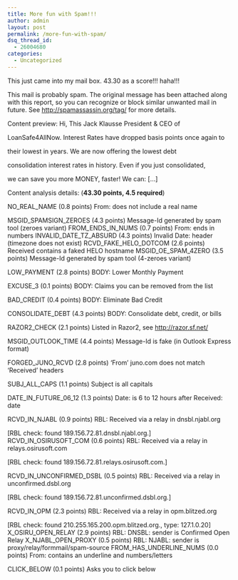 ```yaml
---
title: More fun with Spam!!!
author: admin
layout: post
permalink: /more-fun-with-spam/
dsq_thread_id:
  - 26004680
categories:
  - Uncategorized
---
```

This just came into my mail box. 43.30 as a score!!! haha!!!

This mail is probably spam. The original message has been attached along with this report, so you can recognize or block similar unwanted mail in future. See <http://spamassassin.org/tag/> for more details.

Content preview: Hi, This Jack Klausse President & CEO of

LoanSafe4AllNow. Interest Rates have dropped basis points once again to

their lowest in years. We are now offering the lowest debt

consolidation interest rates in history. Even if you just consolidated,

we can save you more MONEY, faster! We can: [&#8230;]

Content analysis details: (**43.30 points, 4.5 required**)

NO\_REAL\_NAME (0.8 points) From: does not include a real name

MSGID\_SPAMSIGN\_ZEROES (4.3 points) Message-Id generated by spam tool (zeroes variant) FROM\_ENDS\_IN\_NUMS (0.7 points) From: ends in numbers INVALID\_DATE\_TZ\_ABSURD (4.3 points) Invalid Date: header (timezone does not exist) RCVD\_FAKE\_HELO\_DOTCOM (2.6 points) Received contains a faked HELO hostname MSGID\_OE\_SPAM\_4ZERO (3.5 points) Message-Id generated by spam tool (4-zeroes variant)

LOW_PAYMENT (2.8 points) BODY: Lower Monthly Payment

EXCUSE_3 (0.1 points) BODY: Claims you can be removed from the list

BAD_CREDIT (0.4 points) BODY: Eliminate Bad Credit

CONSOLIDATE_DEBT (4.3 points) BODY: Consolidate debt, credit, or bills

RAZOR2_CHECK (2.1 points) Listed in Razor2, see <http://razor.sf.net/>

MSGID\_OUTLOOK\_TIME (4.4 points) Message-Id is fake (in Outlook Express format)

FORGED\_JUNO\_RCVD (2.8 points) &#8216;From&#8217; juno.com does not match &#8216;Received&#8217; headers

SUBJ\_ALL\_CAPS (1.1 points) Subject is all capitals

DATE\_IN\_FUTURE\_06\_12 (1.3 points) Date: is 6 to 12 hours after Received: date

RCVD\_IN\_NJABL (0.9 points) RBL: Received via a relay in dnsbl.njabl.org

[RBL check: found 189.156.72.81.dnsbl.njabl.org.] RCVD\_IN\_OSIRUSOFT_COM (0.6 points) RBL: Received via a relay in relays.osirusoft.com

[RBL check: found 189.156.72.81.relays.osirusoft.com.]

RCVD\_IN\_UNCONFIRMED_DSBL (0.5 points) RBL: Received via a relay in unconfirmed.dsbl.org

[RBL check: found 189.156.72.81.unconfirmed.dsbl.org.]

RCVD\_IN\_OPM (2.3 points) RBL: Received via a relay in opm.blitzed.org

[RBL check: found 210.255.165.200.opm.blitzed.org., type: 127.1.0.20] X\_OSIRU\_OPEN\_RELAY (2.9 points) RBL: DNSBL: sender is Confirmed Open Relay X\_NJABL\_OPEN\_PROXY (0.5 points) RBL: NJABL: sender is proxy/relay/formmail/spam-source FROM\_HAS\_UNDERLINE_NUMS (0.0 points) From: contains an underline and numbers/letters

CLICK_BELOW (0.1 points) Asks you to click below